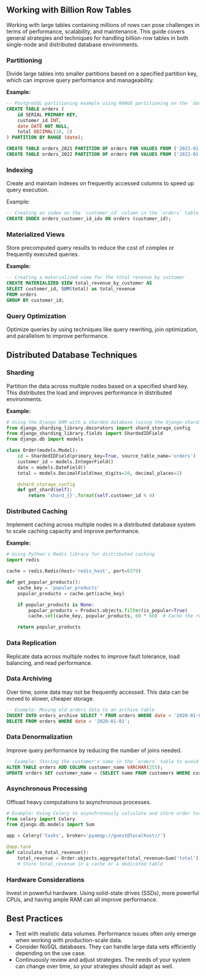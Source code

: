 ## Working with Billion Row Tables

Working with large tables containing millions of rows can pose challenges in terms of performance, scalability, and maintenance. This guide covers general strategies and techniques for handling billion-row tables in both single-node and distributed database environments.

### Partitioning

Divide large tables into smaller partitions based on a specified partition key, which can improve query performance and manageability.

**Example:**

```sql
-- PostgreSQL partitioning example using RANGE partitioning on the `date` column
CREATE TABLE orders (
    id SERIAL PRIMARY KEY,
    customer_id INT,
    date DATE NOT NULL,
    total DECIMAL(10, 2)
) PARTITION BY RANGE (date);

CREATE TABLE orders_2021 PARTITION OF orders FOR VALUES FROM ('2021-01-01') TO ('2022-01-01');
CREATE TABLE orders_2022 PARTITION OF orders FOR VALUES FROM ('2022-01-01') TO ('2023-01-01');
```

### Indexing

Create and maintain indexes on frequently accessed columns to speed up query execution.

Example:

```sql
-- Creating an index on the `customer_id` column in the `orders` table
CREATE INDEX orders_customer_id_idx ON orders (customer_id);
```

### Materialized Views

Store precomputed query results to reduce the cost of complex or frequently executed queries.

**Example:**

```sql
-- Creating a materialized view for the total revenue by customer
CREATE MATERIALIZED VIEW total_revenue_by_customer AS
SELECT customer_id, SUM(total) as total_revenue
FROM orders
GROUP BY customer_id;
```

### Query Optimization

Optimize queries by using techniques like query rewriting, join optimization, and parallelism to improve performance.

## Distributed Database Techniques

### Sharding

Partition the data across multiple nodes based on a specified shard key. This distributes the load and improves performance in distributed environments.

**Example:**

```python
# Using the Django ORM with a sharded database (using the django-sharding-library)
from django_sharding_library.decorators import shard_storage_config
from django_sharding_library.fields import ShardedIDField
from django.db import models

class Order(models.Model):
    id = ShardedIDField(primary_key=True, source_table_name='orders')
    customer_id = models.IntegerField()
    date = models.DateField()
    total = models.DecimalField(max_digits=10, decimal_places=2)

    @shard_storage_config
    def get_shard(self):
        return 'shard_{}'.format(self.customer_id % 4)
```

### Distributed Caching

Implement caching across multiple nodes in a distributed database system to scale caching capacity and improve performance.

**Example:**

```python
# Using Python's Redis library for distributed caching
import redis

cache = redis.Redis(host='redis_host', port=6379)

def get_popular_products():
    cache_key = 'popular_products'
    popular_products = cache.get(cache_key)

    if popular_products is None:
        popular_products = Product.objects.filter(is_popular=True)
        cache.set(cache_key, popular_products, 60 * 60)  # Cache the results for 1 hour

    return popular_products
```

### Data Replication

Replicate data across multiple nodes to improve fault tolerance, load balancing, and read performance.

### Data Archiving

Over time, some data may not be frequently accessed. This data can be moved to slower, cheaper storage.

```sql
-- Example: Moving old orders data to an archive table
INSERT INTO orders_archive SELECT * FROM orders WHERE date < '2020-01-01';
DELETE FROM orders WHERE date < '2020-01-01';
```

### Data Denormalization

Improve query performance by reducing the number of joins needed.

```sql
-- Example: Storing the customer's name in the `orders` table to avoid a join
ALTER TABLE orders ADD COLUMN customer_name VARCHAR(255);
UPDATE orders SET customer_name = (SELECT name FROM customers WHERE customers.id = orders.customer_id);
```

### Asynchronous Processing

Offload heavy computations to asynchronous processes.

```python
# Example: Using Celery to asynchronously calculate and store order totals
from celery import Celery
from django.db.models import Sum

app = Celery('tasks', broker='pyamqp://guest@localhost//')

@app.task
def calculate_total_revenue():
    total_revenue = Order.objects.aggregate(total_revenue=Sum('total'))['total_revenue']
    # Store total_revenue in a cache or a dedicated table
```

### Hardware Considerations

Invest in powerful hardware. Using solid-state drives (SSDs), more powerful CPUs, and having ample RAM can all improve performance.

## Best Practices

- Test with realistic data volumes. Performance issues often only emerge when working with production-scale data.
- Consider NoSQL databases. They can handle large data sets efficiently depending on the use case.
- Continuously review and adjust strategies. The needs of your system can change over time, so your strategies should adapt as well.
